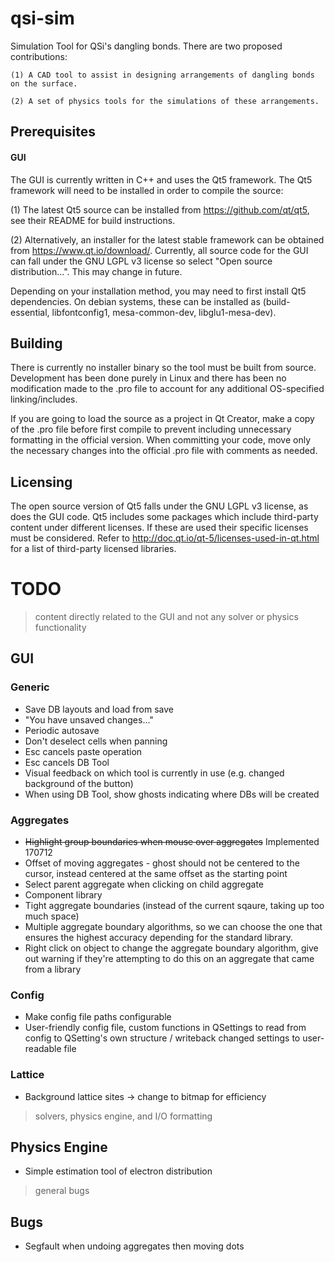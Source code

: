 # qsi-sim

Simulation Tool for QSi's dangling bonds. There are two proposed contributions:

	(1) A CAD tool to assist in designing arrangements of dangling bonds on the surface.
  
	(2) A set of physics tools for the simulations of these arrangements.



## Prerequisites

#### GUI

The GUI is currently written in C++ and uses the Qt5 framework. The Qt5 framework will need to be installed in order to compile the source:

(1) The latest Qt5 source can be installed from https://github.com/qt/qt5, see their README for build instructions.

(2) Alternatively, an installer for the latest stable framework can be obtained from https://www.qt.io/download/. Currently, all source code for the GUI can fall under the GNU LGPL v3 license so select "Open source distribution...". This may change in future.

Depending on your installation method, you may need to first install Qt5 dependencies. On debian systems, these can be installed as (build-essential, libfontconfig1, mesa-common-dev, libglu1-mesa-dev).

	
## Building

There is currently no installer binary so the tool must be built from source. Development has been done purely in Linux and there has been no modification made to the .pro file to account for any additional OS-specified linking/includes.

If you are going to load the source as a project in Qt Creator, make a copy of the .pro file before first compile to prevent including unnecessary formatting in the official version. When committing your code, move only the necessary changes into the official .pro file with comments as needed.


## Licensing

The open source version of Qt5 falls under the GNU LGPL v3 license, as does the GUI code. Qt5 includes some packages which include third-party content under different licenses. If these are used their specific licenses must be considered. Refer to http://doc.qt.io/qt-5/licenses-used-in-qt.html for a list of third-party licensed libraries.


# TODO

> content directly related to the GUI and not any solver or physics functionality
## GUI

### Generic
* Save DB layouts and load from save
* "You have unsaved changes..."
* Periodic autosave
* Don't deselect cells when panning
* Esc cancels paste operation
* Esc cancels DB Tool
* Visual feedback on which tool is currently in use (e.g. changed background of the button)
* When using DB Tool, show ghosts indicating where DBs will be created

### Aggregates
* ~~Highlight group boundaries when mouse over aggregates~~ Implemented 170712
* Offset of moving aggregates - ghost should not be centered to the cursor, instead centered at the same offset as the starting point
* Select parent aggregate when clicking on child aggregate
* Component library
* Tight aggregate boundaries (instead of the current sqaure, taking up too much space)
* Multiple aggregate boundary algorithms, so we can choose the one that ensures the highest accuracy depending for the standard library.
* Right click on object to change the aggregate boundary algorithm, give out warning if they're attempting to do this on an aggregate that came from a library

### Config
* Make config file paths configurable
* User-friendly config file, custom functions in QSettings to read from config to QSetting's own structure / writeback changed settings to user-readable file

### Lattice
* Background lattice sites -> change to bitmap for efficiency


> solvers, physics engine, and I/O formatting
## Physics Engine

* Simple estimation tool of electron distribution

> general bugs
## Bugs

* Segfault when undoing aggregates then moving dots



